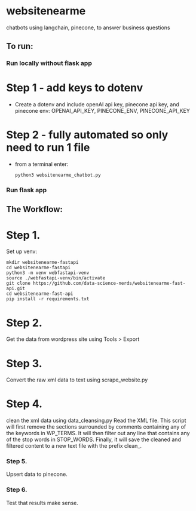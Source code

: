 # websitenearme
chatbots using langchain, pinecone, to answer business questions
## To run:
### Run locally without flask app
# Step 1 - add keys to dotenv
- Create a dotenv and include openAI api key, pinecone api key, and pinecone env:
OPENAI_API_KEY, PINECONE_ENV, PINECONE_API_KEY

# Step 2 - fully automated so only need to run 1 file
- from a terminal enter:
  ```
  python3 websitenearme_chatbot.py
  ```
### Run flask app


## The Workflow:
# Step 1. 
Set up venv:
```
mkdir websitenearme-fastapi
cd websitenearme-fastapi
python3 -m venv webfastapi-venv
source ./webfastapi-venv/bin/activate
git clone https://github.com/data-science-nerds/websitenearme-fast-api.git
cd websitenearme-fast-api
pip install -r requirements.txt
```


# Step 2. 
Get the data from wordpress site using Tools > Export

# Step 3. 
Convert the raw xml data to text using scrape_website.py 

# Step 4. 
clean the xml data using data_cleansing.py
Read the XML file.
This script will first remove the sections surrounded by comments containing any of the keywords in WP_TERMS. It will then filter out any line that contains any of the stop words in STOP_WORDS. Finally, it will save the cleaned and filtered content to a new text file with the prefix clean_.

### Step 5. 
Upsert data to pinecone.

### Step 6.
Test that results make sense.
